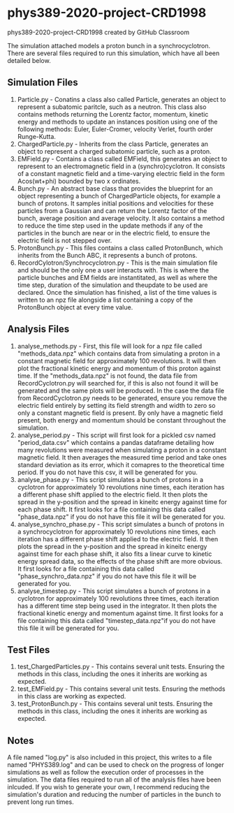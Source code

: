 # phys389-2020-project-CRD1998
phys389-2020-project-CRD1998 created by GitHub Classroom

The simulation attached models a proton bunch in a synchrocyclotron. There are several files required to run this simulation, which have 
all been detailed below.

Simulation Files
----------------

1. Particle.py - Conatins a class also called Particle, generates an object to represent a subatomic paritcle, such as a neutron. This 
                 class also contains methods returning the Lorentz factor, momentum, kinetic energy and methods to update an instances
                 position using one of the following methods: Euler, Euler-Cromer, velocity Verlet, fourth order Runge-Kutta.
2. ChargedParticle.py - Inherits from the class Particle, generates an object to represent a charged subatomic particle, such as a proton.
3. EMField.py - Contains a class called EMField, this generates an object to represent to an electromagnetic field in a (synchro)cyclotron.
                It consists of a constant magnetic field and a time-varying electric field in the form Acos(wt+phi) bounded by two x
                ordinates.
4. Bunch.py - An abstract base class that provides the blueprint for an object representing a bunch of ChargedParticle objects, for example
              a bunch of protons. It samples initial positions and velocities for these particles from a Gaussian and can return the Lorentz
              factor of the bunch, average position and average velocity. It also contains a method to reduce the time step used in the
              update methods if any of the particles in the bunch are near or in the electric field, to ensure the electric field is not
              stepped over.
5. ProtonBunch.py - This files contains a class called ProtonBunch, which inherits from the Bunch ABC, it represents a bunch of protons.
6. RecordCylotron/Synchrocyclotron.py - This is the main simulation file and should be the only one a user interacts with. This is where 
                                        the particle bunches and EM fields are instantitated, as well as where the time step, duration of
                                        the simulation and theupdate to be used are declared. Once the simulation has finished, a list of 
                                        the time values is written to an npz file alongside a list containing a copy of the ProtonBunch 
                                        object at every time value.

Analysis Files
--------------

1. analyse_methods.py - First, this file will look for a npz file called "methods_data.npz" which contains data from simulating a proton
                        in a constant magnetic field for approximately 100 revolutions. It will then plot the fractional kinetic energy 
                        and momentum of this proton against time. If the "methods_data.npz" is not found, the data file from RecordCyclotron.py
                        will searched for, if this is also not found it will be generated and the same plots will be produced. In the case
                        the data file from RecordCyclotron.py needs to be generated, ensure you remove the electric field entirely by 
                        setting its field strength and width to zero so only a constant magnetic field is present. By only have a magnetic 
                        field present, both energy and momentum should be constant throughout the simulation.
2. analyse_period.py - This script will first look for a pickled csv named "period_data.csv" which contains a pandas dataframe detailing
                       how many revolutions were measured when simulating a proton in a constant magnetic field. It then averages the 
                       measured time period and take ones standard deviation as its error, which it comapres to the theoretical time period.
                       If you do not have this csv, it will be generated for you.
3. analyse_phase.py - This script simulates a bunch of protons in a cyclotron for approximately 10 revolutions nine times, each iteration
                      has a different phase shift applied to the electric field. It then plots the spread in the y-position and the spread
                      in kineitc energy against time for each phase shift. It first looks for a file containing this data called "phase_data.npz"
                      if you do not have this file it will be generated for you.
4. analyse_synchro_phase.py - This script simulates a bunch of protons in a synchrocyclotron for approximately 10 revolutions nine times, 
                              each iteration has a different phase shift applied to the electric field. It then plots the spread in the 
                              y-position and the spread in kineitc energy against time for each phase shift, it also fits a linear curve 
                              to kinetic energy spread data, so the effects of the phase shift are more obvious. It first looks for a file 
                              containing this data called "phase_synchro_data.npz" if you do not have this file it will be generated for you.
5. analyse_timestep.py - This script simulates a bunch of protons in a cyclotron for approximately 100 revolutions three times, each iteration
                         has a different time step being used in the integrator. It then plots the fractional kinetic energy and momentum against
                         time. It first looks for a file containing this data called "timestep_data.npz"if you do not have this file it will be 
                         generated for you.

Test Files
----------

1. test_ChargedParticles.py - This contains several unit tests. Ensuring the methods in this class, including the ones it inherits are
                              working as expected.
2. test_EMField.py - This contains several unit tests. Ensuring the methods in this class are working as expected. 
3. test_ProtonBunch.py - This contains several unit tests. Ensuring the methods in this class, including the ones it inherits are
                         working as expected.

Notes
-----

A file named "log.py" is also included in this project, this writes to a file named "PHYS389.log" and can be used to check on the progress
of longer simulations as well as follow the execution order of processes in the simulation. The data files required to run all of the 
analysis files have been inlcuded. If you wish to generate your own, I recommend reducing the simulation's duration and reducing the number
of particles in the bunch to prevent long run times.
